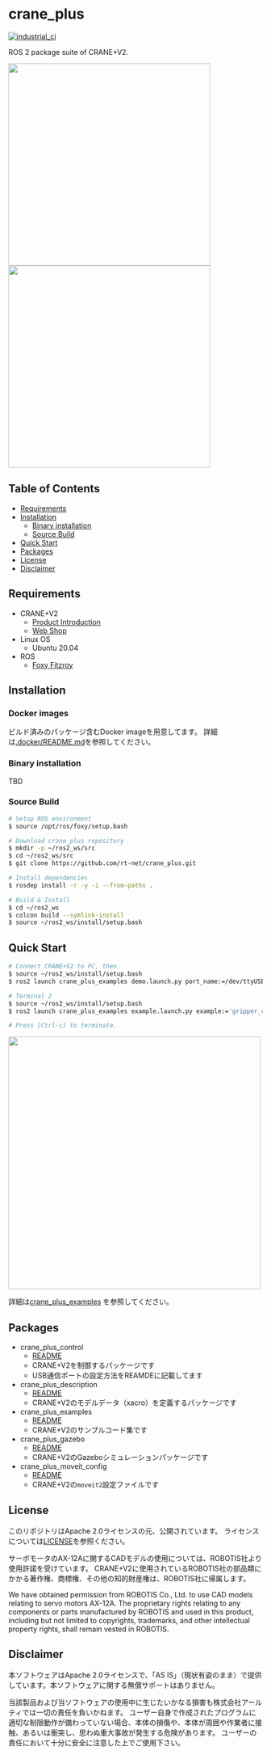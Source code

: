 # crane_plus

[![industrial_ci](https://github.com/rt-net/crane_plus/workflows/industrial_ci/badge.svg?branch=master)](https://github.com/rt-net/crane_plus/actions?query=workflow%3Aindustrial_ci+branch%3Amaster)

ROS 2 package suite of CRANE+V2.

<img src=https://www.rt-shop.jp/images/RT/CRANEplusV2.png width=400px/><img src=https://rt-net.github.io/images/crane-plus/pick_and_place.gif width=400px />

## Table of Contents

- [Requirements](#requirements)
- [Installation](#installation)
  - [Binary installation](#binary-installation)
  - [Source Build](#source-build)
- [Quick Start](#quick-start)
- [Packages](#packages)
- [License](#license)
- [Disclaimer](#disclaimer)

## Requirements

- CRANE+V2
  - [Product Introduction](https://rt-net.jp/products/cranev2/)
  - [Web Shop](https://www.rt-shop.jp/index.php?main_page=product_info&cPath=1348_1&products_id=3626&language=ja)
- Linux OS
  - Ubuntu 20.04
- ROS
  - [Foxy Fitzroy](https://index.ros.org/doc/ros2/Installation/Foxy/)

## Installation

### Docker images

ビルド済みのパッケージ含むDocker imageを用意してます。
詳細は[.docker/README.md](./.docker/README.md)を参照してください。

### Binary installation

TBD

### Source Build

```sh
# Setup ROS environment
$ source /opt/ros/foxy/setup.bash

# Download crane_plus repository
$ mkdir -p ~/ros2_ws/src
$ cd ~/ros2_ws/src
$ git clone https://github.com/rt-net/crane_plus.git

# Install dependencies
$ rosdep install -r -y -i --from-paths .

# Build & Install
$ cd ~/ros2_ws
$ colcon build --symlink-install
$ source ~/ros2_ws/install/setup.bash
```

## Quick Start

```sh
# Connect CRANE+V2 to PC, then
$ source ~/ros2_ws/install/setup.bash
$ ros2 launch crane_plus_examples demo.launch.py port_name:=/dev/ttyUSB0

# Terminal 2
$ source ~/ros2_ws/install/setup.bash
$ ros2 launch crane_plus_examples example.launch.py example:='gripper_control'

# Press [Ctrl-c] to terminate.
```

<img src=https://rt-net.github.io/images/crane-plus/gripper_control.gif width=500px />

詳細は[crane_plus_examples](./crane_plus_examples/README.md)
を参照してください。

## Packages

- crane_plus_control
  - [README](./crane_plus_control/README.md)
  - CRANE+V2を制御するパッケージです
  - USB通信ポートの設定方法をREAMDEに記載してます
- crane_plus_description
  - [README](./crane_plus_description/README.md)
  - CRANE+V2のモデルデータ（xacro）を定義するパッケージです
- crane_plus_examples
  - [README](./crane_plus_examples/README.md)
  - CRANE+V2のサンプルコード集です
- crane_plus_gazebo
  - [README](./crane_plus_gazebo/README.md)
  - CRANE+V2のGazeboシミュレーションパッケージです
- crane_plus_moveit_config
  - [README](./crane_plus_moveit_config/README.md)
  - CRANE+V2の`moveit2`設定ファイルです

## License

このリポジトリはApache 2.0ライセンスの元、公開されています。 
ライセンスについては[LICENSE](./LICENSE)を参照ください。

サーボモータのAX-12Aに関するCADモデルの使用については、ROBOTIS社より使用許諾を受けています。 
CRANE+V2に使用されているROBOTIS社の部品類にかかる著作権、商標権、その他の知的財産権は、ROBOTIS社に帰属します。

We have obtained permission from ROBOTIS Co., Ltd. to use CAD models relating to servo motors AX-12A. The proprietary rights relating to any components or parts manufactured by ROBOTIS and used in this product, including but not limited to copyrights, trademarks, and other intellectual property rights, shall remain vested in ROBOTIS.

## Disclaimer

本ソフトウェアはApache 2.0ライセンスで、「AS IS」（現状有姿のまま）で提供しています。本ソフトウェアに関する無償サポートはありません。

当該製品および当ソフトウェアの使用中に生じたいかなる損害も株式会社アールティでは一切の責任を負いかねます。 ユーザー自身で作成されたプログラムに適切な制限動作が備わっていない場合、本体の損傷や、本体が周囲や作業者に接触、あるいは衝突し、思わぬ重大事故が発生する危険があります。 ユーザーの責任において十分に安全に注意した上でご使用下さい。

